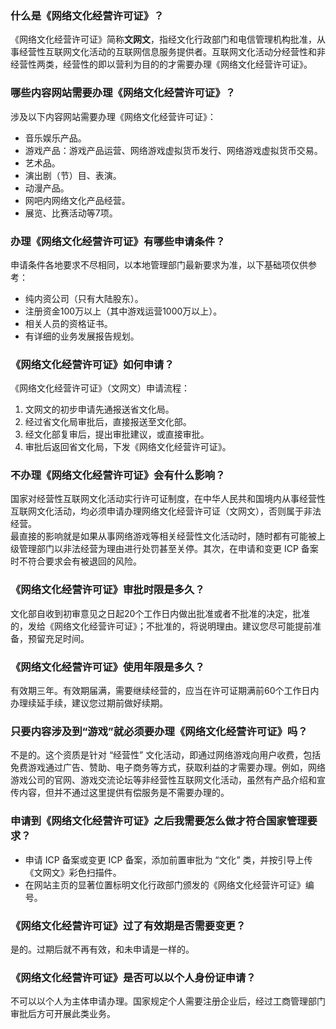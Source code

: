 ### 什么是《网络文化经营许可证》？
《网络文化经营许可证》简称**文网文**，指经文化行政部门和电信管理机构批准，从事经营性互联网文化活动的互联网信息服务提供者。互联网文化活动分经营性和非经营性两类，经营性的即以营利为目的的才需要办理《网络文化经营许可证》。

### 哪些内容网站需要办理《网络文化经营许可证》？
涉及以下内容网站需要办理《网络文化经营许可证》：
- 音乐娱乐产品。  
- 游戏产品：游戏产品运营、网络游戏虚拟货币发行、网络游戏虚拟货币交易。
- 艺术品。
- 演出剧（节）目、表演。
- 动漫产品。
- 网吧内网络文化产品经营。
- 展览、比赛活动等7项。

### 办理《网络文化经营许可证》有哪些申请条件？
申请条件各地要求不尽相同，以本地管理部门最新要求为准，以下基础项仅供参考：
- 纯内资公司（只有大陆股东）。
- 注册资金100万以上（其中游戏运营1000万以上）。
- 相关人员的资格证书。
- 有详细的业务发展报告规划。

### 《网络文化经营许可证》如何申请？
《网络文化经营许可证》（文网文）申请流程：
1. 文网文的初步申请先通报送省文化局。
2. 经过省文化局审批后，直接报送至文化部。
3. 经文化部复审后，提出审批建议，或直接审批。
4. 审批后返回省文化局，下发《网络文化经营许可证》。

### 不办理《网络文化经营许可证》会有什么影响？
国家对经营性互联网文化活动实行许可证制度，在中华人民共和国境内从事经营性互联网文化活动，均必须申请办理网络文化经营许可证（文网文），否则属于非法经营。  
最直接的影响就是如果从事网络游戏等相关经营性文化活动时，随时都有可能被上级管理部门以非法经营为理由进行处罚甚至关停。其次，在申请和变更 ICP 备案时不符合要求会有被退回的风险。

### 《网络文化经营许可证》审批时限是多久？
文化部自收到初审意见之日起20个工作日内做出批准或者不批准的决定，批准的，发给《网络文化经营许可证》；不批准的，将说明理由。建议您尽可能提前准备，预留充足时间。

### 《网络文化经营许可证》使用年限是多久？
有效期三年。有效期届满，需要继续经营的，应当在许可证期满前60个工作日内办理续延手续，建议您过期前做好续期。

### 只要内容涉及到“游戏”就必须要办理《网络文化经营许可证》吗？
不是的。这个资质是针对 “经营性” 文化活动，即通过网络游戏向用户收费，包括免费游戏通过广告、赞助、电子商务等方式，获取利益的才需要办理。例如，网络游戏公司的官网、游戏交流论坛等非经营性互联网文化活动，虽然有产品介绍和宣传内容，但并不通过这里提供有偿服务是不需要办理的。

### 申请到《网络文化经营许可证》之后我需要怎么做才符合国家管理要求？
- 申请 ICP 备案或变更 ICP 备案，添加前置审批为 “文化” 类，并按引导上传《文网文》彩色扫描件。  
- 在网站主页的显著位置标明文化行政部门颁发的《网络文化经营许可证》编号。

### 《网络文化经营许可证》过了有效期是否需要变更？
是的。过期后就不再有效，和未申请是一样的。
 
### 《网络文化经营许可证》是否可以以个人身份证申请？
不可以以个人为主体申请办理。国家规定个人需要注册企业后，经过工商管理部门审批后方可开展此类业务。

